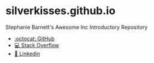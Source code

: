 # silverkisses.github.io
Stephanie Barnett's Awesome Inc Introductory Repository
  * [:octocat: GitHub](https://github.com/Silverkisses)
  * [:computer: Stack Overflow](https://stackoverflow.com/users/10382958/silverkisses?tab=profile)
  * [:office: Linkedin](https://www.linkedin.com/in/stephanie-barnett-042555138/)
